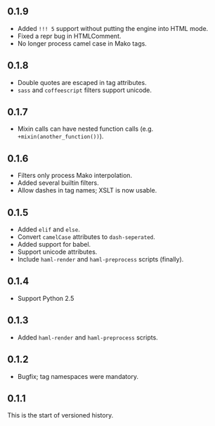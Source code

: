 0.1.9
---------
- Added `!!! 5` support without putting the engine into HTML mode.
- Fixed a repr bug in HTMLComment.
- No longer process camel case in Mako tags.

0.1.8
-----
- Double quotes are escaped in tag attributes.
- `sass` and `coffeescript` filters support unicode.

0.1.7
-----
- Mixin calls can have nested function calls (e.g. `+mixin(another_function())`).

0.1.6
-----
- Filters only process Mako interpolation.
- Added several builtin filters.
- Allow dashes in tag names; XSLT is now usable.

0.1.5
-----
- Added `elif` and `else`.
- Convert `camelCase` attributes to `dash-seperated`.
- Added support for babel.
- Support unicode attributes.
- Include `haml-render` and `haml-preprocess` scripts (finally).

0.1.4
-----
- Support Python 2.5

0.1.3
-----
- Added `haml-render` and `haml-preprocess` scripts.

0.1.2
-----
- Bugfix; tag namespaces were mandatory.

0.1.1
-----
This is the start of versioned history.